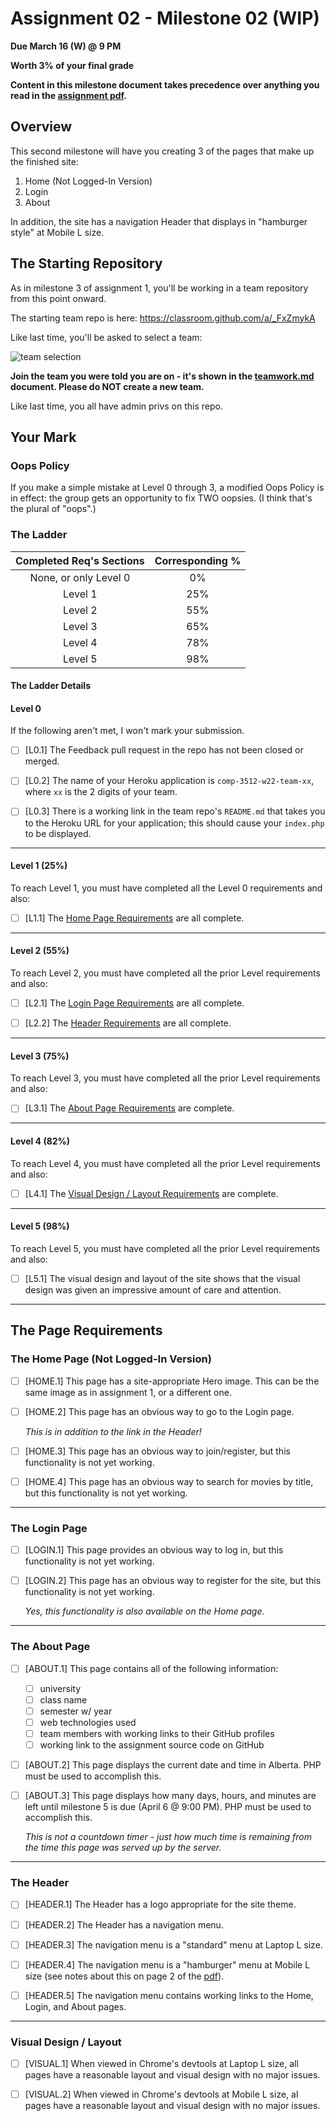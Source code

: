 # Assignment 02 - Milestone 02 (WIP)

**Due March 16 (W) @ 9 PM**

**Worth 3% of your final grade**

**Content in this milestone document takes precedence over anything you read in the [assignment pdf](comp-3512-a2-v1.pdf).**

## Overview

This second milestone will have you creating 3 of the pages that make up the finished site:

1. Home (Not Logged-In Version)
2. Login
3. About

In addition, the site has a navigation Header that displays in "hamburger style" at Mobile L size.

## The Starting Repository

As in milestone 3 of assignment 1, you'll be working in a team repository from this point onward.

The starting team repo is here: https://classroom.github.com/a/_FxZmykA

Like last time, you'll be asked to select a team:

![team selection](images/mile-02-team-view.png)

**Join the team you were told you are on - it's shown in the [teamwork.md](teamwork.md) document. Please do NOT create a new team.**

Like last time, you all have admin privs on this repo.

## Your Mark

### Oops Policy

If you make a simple mistake at Level 0 through 3, a modified Oops Policy is in effect: the group gets an opportunity to fix TWO oopsies. (I think that's the plural of "oops".) 

### The Ladder

| Completed Req's Sections | Corresponding % |
| :----------------------: | :-------------: |
|  None, or only Level 0   |       0%        |
|         Level 1          |       25%       |
|         Level 2          |       55%       |
|         Level 3          |       65%       |
|         Level 4          |       78%       |
|         Level 5          |       98%       |


#### The Ladder Details

#### Level 0

If the following aren't met, I won't mark your submission.

- [ ] [L0.1] The Feedback pull request in the repo has not been closed or merged.

- [ ] [L0.2] The name of your Heroku application is `comp-3512-w22-team-xx`, where `xx` is the 2 digits of your team.

- [ ] [L0.3] There is a working link in the team repo's `README.md` that takes you to the Heroku URL for your application; this should cause your `index.php` to be displayed.

---

#### Level 1 (25%)

To reach Level 1, you must have completed all the Level 0 requirements and also:

- [ ] [L1.1] The [Home Page Requirements](#the-home-page-not-logged-in-version) are all complete. 

---

#### Level 2 (55%)

To reach Level 2, you must have completed all the prior Level requirements and also:

- [ ] [L2.1] The [Login Page Requirements](#the-login-page) are all complete.

- [ ] [L2.2] The [Header Requirements](#the-header) are all complete.

---

#### Level 3 (75%)

To reach Level 3, you must have completed all the prior Level requirements and also:

- [ ] [L3.1] The [About Page Requirements](#the-about-page) are complete.

---

#### Level 4 (82%)

To reach Level 4, you must have completed all the prior Level requirements and also:

- [ ] [L4.1] The [Visual Design / Layout Requirements](#visual-design--layout) are complete. 

---

#### Level 5 (98%)

To reach Level 5, you must have completed all the prior Level requirements and also:

- [ ] [L5.1] The visual design and layout of the site shows that the visual design was given an impressive amount of care and attention.

---

## The Page Requirements

### The Home Page (Not Logged-In Version)
  
- [ ] [HOME.1] This page has a site-appropriate Hero image. This can be the same image as in assignment 1, or a different one.
  
- [ ] [HOME.2] This page has an obvious way to go to the Login page. 

    _This is in addition to the link in the Header!_

- [ ] [HOME.3] This page has an obvious way to join/register, but this functionality is not yet working.

- [ ] [HOME.4] This page has an obvious way to search for movies by title, but this functionality is not yet working.

---

### The Login Page
  
- [ ] [LOGIN.1] This page provides an obvious way to log in, but this functionality is not yet working.

- [ ] [LOGIN.2] This page has an obvious way to register for the site, but this functionality is not yet working.

    _Yes, this functionality is also available on the Home page._

---

### The About Page
  
- [ ] [ABOUT.1] This page contains all of the following information:
  - [ ] university
  - [ ] class name
  - [ ] semester w/ year
  - [ ] web technologies used
  - [ ] team members with working links to their GitHub profiles
  - [ ] working link to the assignment source code on GitHub

- [ ] [ABOUT.2] This page displays the current date and time in Alberta. PHP must be used to accomplish this.

- [ ] [ABOUT.3] This page displays how many days, hours, and minutes are left until milestone 5 is due (April 6 @ 9:00 PM). PHP must be used to accomplish this.

    _This is not a countdown timer - just how much time is remaining from the time this page was served up by the server._

---

### The Header

- [ ] [HEADER.1] The Header has a logo appropriate for the site theme.
  
- [ ] [HEADER.2] The Header has a navigation menu.

- [ ] [HEADER.3] The navigation menu is a "standard" menu at Laptop L size.

- [ ] [HEADER.4] The navigation menu is a "hamburger" menu at Mobile L size (see notes about this on page 2 of the [pdf](comp-3512-a2-v1.pdf)).

- [ ] [HEADER.5] The navigation menu contains working links to the Home, Login, and About pages.

---

### Visual Design / Layout

- [ ] [VISUAL.1] When viewed in Chrome's devtools at Laptop L size, all pages have a reasonable layout and visual design with no major issues.

- [ ] [VISUAL.2] When viewed in Chrome's devtools at Mobile L size, al pages have a reasonable layout and visual design with no major issues.